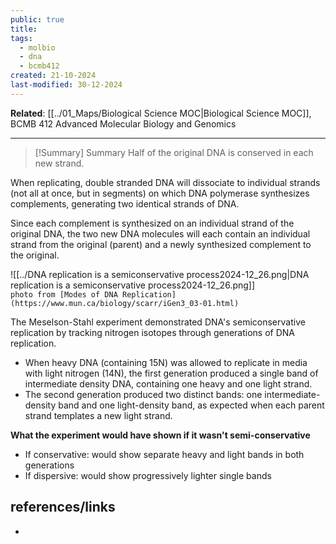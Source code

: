 ```yaml
---
public: true
title: 
tags:
  - molbio
  - dna
  - bcmb412
created: 21-10-2024
last-modified: 30-12-2024
---
```

**Related**: [[../01_Maps/Biological Science MOC|Biological Science MOC]], BCMB 412 Advanced Molecular Biology and Genomics

---

> [!Summary] Summary
> Half of the original DNA is conserved in each new strand.

When replicating, double stranded DNA will dissociate to individual strands (not all at once, but in segments) on which DNA polymerase synthesizes complements, generating two identical strands of DNA. 

Since each complement is synthesized on an individual strand of the original DNA, the two new DNA molecules will each contain an individual strand from the original (parent) and a newly synthesized complement to the original.

![[../DNA replication is a semiconservative process2024-12_26.png|DNA replication is a semiconservative process2024-12_26.png]]  
`photo from [Modes of DNA Replication](https://www.mun.ca/biology/scarr/iGen3_03-01.html)`

The Meselson-Stahl experiment demonstrated DNA's semiconservative replication by tracking nitrogen isotopes through generations of DNA replication. 
* When heavy DNA (containing 15N) was allowed to replicate in media with light nitrogen (14N), the first generation produced a single band of intermediate density DNA, containing one heavy and one light strand. 
* The second generation produced two distinct bands: one intermediate-density band and one light-density band, as expected when each parent strand templates a new light strand.

**What the experiment would have shown if it wasn't semi-conservative**
* If conservative: would show separate heavy and light bands in both generations
* If dispersive:  would show progressively lighter single bands






## references/links
* 
